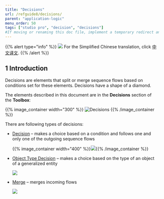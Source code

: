 ```yaml
---
title: "Decisions"
url: /refguide8/decisions/
parent: "application-logic"
menu_order: 50
tags: ["studio pro", "decision", "decisions"]
#If moving or renaming this doc file, implement a temporary redirect and let the respective team know they should update the URL in the product. See Mapping to Products for more details. 
---
```


{{% alert type="info" %}}
<img src="attachments/chinese-translation/china.png" style="display: inline-block; margin: 0" /> For the Simplified Chinese translation, click [中文译文](https://cdn.mendix.tencent-cloud.com/documentation/refguide8/decisions.pdf).
{{% /alert %}}

## 1 Introduction

Decisions are elements that split or merge sequence flows based on conditions set for these elements. Decisions have a shape of a diamond.

The elements described in this document are in the **Decisions** section of the **Toolbox**:

{{% image_container width="300" %}}
![Decisions](/attachments/refguide8/modeling/application-logic/decisions/decisions.png)
{{% /image_container %}}

There are following types of decisions:

* [Decision](/refguide8/decision/) – makes a choice based on a condition and follows one and only one of the outgoing sequence flows

	{{% image_container width="400" %}}![](/attachments/refguide8/modeling/application-logic/decisions/decision-example.png){{% /image_container %}}

* [Object Type Decision](/refguide8/object-type-decision/) – makes a choice based on the type of an object of a generalized entity

	![](/attachments/refguide8/modeling/application-logic/decisions/object-type-decision.png)

* [Merge](/refguide8/merge/) – merges incoming flows 

	![](/attachments/refguide8/modeling/application-logic/decisions/merge.png)
